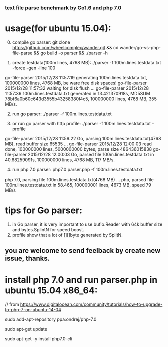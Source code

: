 ### text file parse benchmark by Go1.6 and php 7.0


# usage(for ubuntu 15.04):

0) compile go parser: git clone https://github.com/wheelcomplex/wander.git && cd wander/go-vs-php-file-parse && go build -o parser && ./parser -h

1) create testdata(100m lines, 4768 MB): ./parser -f 100m.lines.testdata.txt -force -gen -line 100

go-file-parser 2015/12/28 11:57:19 generating 100m.lines.testdata.txt, 100000000 lines, 4768 MB, be ware free disk spaces!
go-file-parser 2015/12/28 11:57:32 waiting for disk flush ...
go-file-parser 2015/12/28 11:57:36 100m.lines.testdata.txt generated in 13.421370918s, MD5SUM 78bf6a0b60c643d3555b43258380f4c5, 100000000 lines, 4768 MB, 355 MB/s.

2) run go parser: ./parser -f 100m.lines.testdata.txt

3) or run go parser with http profile: ./parser -f 100m.lines.testdata.txt -profile

go-file-parser 2015/12/28 11:59:22 Go, parsing 100m.lines.testdata.txt(4768 MB), read buffer size 65535 ...
go-file-parser 2015/12/28 12:00:03 read done, 100000000 lines, 5000000000 bytes, parse size 486436015838
go-file-parser 2015/12/28 12:00:03 Go, parsed file 100m.lines.testdata.txt in 40.68259091s, 100000000 lines, 4768 MB, 117 MB/s.

4) run php 7.0 parser: php7.0 parser.php -f 100m.lines.testdata.txt

php 7.0, parsing file 100m.lines.testdata.txt(4768 MB) ...
php, parsed file 100m.lines.testdata.txt in 58.465, 100000001 lines, 4673 MB, speed 79 MB/s

# tips for Go parser:

1. in Go parser, it is very important to use bufio.Reader with 64k buffer size and bytes.SplintN for speed boost.
2. profile show that a lot of [][]byte generated by SplitN.

## you are welcome to send feelback by create new issue, thanks.

# install php 7.0 and run parser.php in ubuntu 15.04 x86_64:

// from https://www.digitalocean.com/community/tutorials/how-to-upgrade-to-php-7-on-ubuntu-14-04

sudo add-apt-repository ppa:ondrej/php-7.0

sudo apt-get update

sudo apt-get -y install php7.0-cli